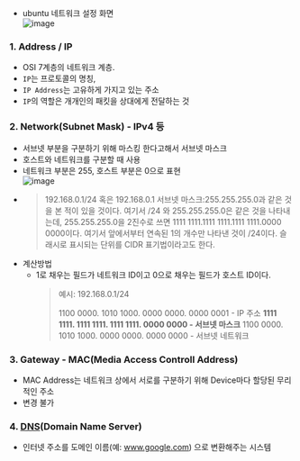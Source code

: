 - ubuntu 네트워크 설정 화면  
![image](https://github.com/user-attachments/assets/1c720a42-c581-4ad4-90b6-a422d05161b8)


### 1. Address / IP
- OSI 7계층의 네트워크 계층.
- `IP`는 프로토콜의 명칭, 
- `IP Address`는 고유하게 가지고 있는 주소
- `IP`의 역할은 개개인의 패킷을 상대에게 전달하는 것

### 2. Network(Subnet Mask) - IPv4 등
- 서브넷 부분을 구분하기 위해 마스킹 한다고해서 서브넷 마스크
- 호스트와 네트워크를 구분할 때 사용
- 네트워크 부분은 255, 호스트 부분은 0으로 표현  
  ![image](https://github.com/user-attachments/assets/2524c14a-eaf9-47d6-82b3-3b6858b625de)
- > 192.168.0.1/24 혹은 192.168.0.1 서브넷 마스크:255.255.255.0과 같은 것을 본 적이 있을 것이다. 여기서 /24 와 255.255.255.0은 같은 것을 나타내는데, 255.255.255.0을 2진수로 쓰면 1111 1111.1111 1111.1111 1111.0000 0000이다. 여기서 앞에서부터 연속된 1의 개수만 나타낸 것이 /24이다. 슬래시로 표시되는 단위를 CIDR 표기법이라고도 한다.
- 계산방법
  - 1로 채우는 필드가 네트워크 ID이고 0으로 채우는 필드가 호스트 ID이다.
    > 예시: 192.168.0.1/24  
    >
    > 1100 0000. 1010 1000. 0000 0000. 0000 0001 - IP 주소
    > **1111 1111. 1111 1111. 1111 1111. 0000 0000 - 서브넷 마스크**
    > 1100 0000. 1010 1000. 0000 0000. 0000 0000 - 서브넷 네트워크


### 3. Gateway - MAC(Media Access Controll Address)
- MAC Address는 네트워크 상에서 서로를 구분하기 위해 Device마다 할당된 무리적인 주소
- 변경 불가

### 4. [DNS](https://github.com/hana2set/study/blob/main/cs/DNS.md)(Domain Name Server)
- 인터넷 주소를 도메인 이름(예: www.google.com) 으로 변환해주는 시스템
